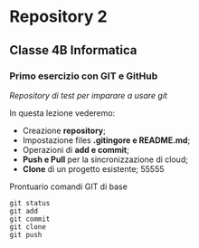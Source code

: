 # Repository 2
## Classe 4B Informatica
### Primo esercizio con GIT e GitHub
*Repository di test per imparare a usare git*

In questa lezione vederemo:
 - Creazione **repository**;
 - Impostazione files **.gitingore e README.md**;
 - Operazioni di **add e commit**;
 - **Push e Pull** per la sincronizzazione di cloud;
 - **Clone** di un progetto esistente;
 55555

 Prontuario comandi GIT di base
```
git status
git add
git commit
git clone
git push
```